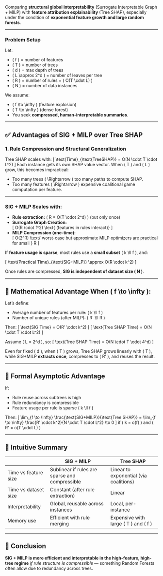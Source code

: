 Comparing **structural global interpretability** (Surrogate Interpretable Graph + MILP) with **feature attribution explainability** (Tree SHAP), especially under the condition of **exponential feature growth and large random forests**.

---

### **Problem Setup**

Let:
- \( f \) = number of features
- \( T \) = number of trees
- \( d \) = max depth of trees
- \( L \approx 2^d \) = number of leaves per tree
- \( R \) = number of rules = \( O(T \cdot L) \)
- \( N \) = number of data instances

We assume:
- \( f \to \infty \) (feature explosion)
- \( T \to \infty \) (dense forest)
- You seek **compressed, human-interpretable summaries**.

---

## ✅ **Advantages of SIG + MILP over Tree SHAP**

### 1. **Rule Compression and Structural Generalization**

Tree SHAP scales with:
\[
\text{Time}_{\text{TreeSHAP}} = O(N \cdot T \cdot L^2)
\]
Each instance gets its own SHAP value vector. When \( T \) and \( L \) grow, this becomes impractical:
- Too many trees \( \Rightarrow \) too many paths to compute SHAP.
- Too many features \( \Rightarrow \) expensive coalitional game computation per feature.

---

### **SIG + MILP** Scales with:

- **Rule extraction:** \( R = O(T \cdot 2^d) \) (but only once)
- **Surrogate Graph Creation:**  
  \[
  O(R \cdot f^2) \text{ (features in rules interact)}
  \]
- **MILP Compression (one-time):**  
  \[
  O(2^R) \text{ worst-case but approximate MILP optimizers are practical for small } R
  \]

If **feature usage is sparse**, most rules use a **small subset** \( k \ll f \), and:

\[
\text{Practical Time}_{\text{SIG+MILP}} \approx O(R \cdot k^2)
\]

Once rules are compressed, **SIG is independent of dataset size \( N \)**.

---

## 🧠 **Mathematical Advantage When \( f \to \infty \):**

Let’s define:
- Average number of features per rule: \( k \ll f \)
- Number of unique rules (after MILP): \( R' \ll R \)

Then:
\[
\text{SIG Time} = O(R' \cdot k^2)
\]
\[
\text{Tree SHAP Time} = O(N \cdot T \cdot L^2)
\]

Assume \( L = 2^d \), so:
\[
\text{Tree SHAP Time} = O(N \cdot T \cdot 4^d)
\]

Even for fixed \( d \), when \( T \) grows, Tree SHAP grows linearly with \( T \), while SIG+MILP **extracts once**, compresses to \( R' \), and reuses the result.

---

## 🔐 **Formal Asymptotic Advantage**

If:
- Rule reuse across subtrees is high
- Rule redundancy is compressible
- Feature usage per rule is sparse \( k \ll f \)

Then:
\[
\lim_{f \to \infty} \frac{\text{SIG+MILP}}{\text{Tree SHAP}} = \lim_{f \to \infty} \frac{R' \cdot k^2}{N \cdot T \cdot L^2} \to 0
\]
if \( k = o(f) \) and \( R' = o(T \cdot L) \)

---

## 🎯 **Intuitive Summary**

|                       | **SIG + MILP**                                         | **Tree SHAP**                          |
|-----------------------|--------------------------------------------------------|----------------------------------------|
| Time vs feature size  | Sublinear if rules are sparse and compressible         | Linear to exponential (via coalitions) |
| Time vs dataset size  | Constant (after rule extraction)                       | Linear                                 |
| Interpretability      | Global, reusable across instances                      | Local, per-instance                    |
| Memory use            | Efficient with rule merging                            | Expensive with large \( T \) and \( f \) |

---

## 📌 **Conclusion**

**SIG + MILP is more efficient and interpretable in the high-feature, high-tree regime** *if rule structure is compressible* — something Random Forests often allow due to redundancy across trees.